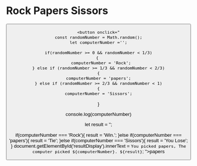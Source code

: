 <!DOCTYPE html>
<html lang="en">
<head>
  <meta charset="UTF-8">
  <meta name="viewport" content="width=device-width, initial-scale=1.0">
  <title>My first game</title>
  <link rel="stylesheet" href="style.css">
  <script src="script.js"></script>
</head>
<body>
  <div class="container">
    <p id="resultDisplay" class="result-box"></p>
    <h1>Rock Papers Sissors</h1>
    <button onclick="
    const randomNumber = Math.random();
    let computerNumber ='';

    if(randomNumber >= 0 && randomNumber < 1/3)
    { 
      computerNumber = 'Rock';
    } else if (randomNumber >= 1/3 && randomNumber < 2/3)
    {
    computerNumber = 'papers';
    } else if (randomNumber >= 2/3 && randomNumber < 1)
    {
    computerNumber = 'Sissors';
  }

  console.log(computerNumber)

  let result = '';
  
  if(computerNumber === 'Rock'){
    result = 'Tie.';
  }else if(computerNumber === 'papers'){
    result = 'Lose';
  }else if(computerNumber === 'Sissors'){
    result = 'Win';
  }
  document.getElementById('resultDisplay').innerText = `You picked Rock, The computer picked ${computerNumber}. ${result}`;

    ">Rock</button>

    <button onclick="
    const randomNumber = Math.random();
    let computerNumber ='';

    if(randomNumber >= 0 && randomNumber < 1/3)
    { 
      computerNumber = 'Rock';
    } else if (randomNumber >= 1/3 && randomNumber < 2/3)
    {
    computerNumber = 'papers';
    } else if (randomNumber >= 2/3 && randomNumber < 1)
    {
    computerNumber = 'Sissors';
  }

  console.log(computerNumber)

  let result = '';
  
  if(computerNumber === 'Rock'){
    result = 'Lose';
  }else if(computerNumber === 'papers'){
    result = 'Win';
  }else if(computerNumber === 'Sissors'){
    result = 'Tie';
  }
  document.getElementById('resultDisplay').innerText = `You picked Sissors, The computer picked ${computerNumber}. ${result}`;
    ">Sissors</button>

    <button onclick="
    const randomNumber = Math.random();
    let computerNumber ='';

    if(randomNumber >= 0 && randomNumber < 1/3)
    { 
      computerNumber = 'Rock';
    } else if (randomNumber >= 1/3 && randomNumber < 2/3)
    {
    computerNumber = 'papers';
    } else if (randomNumber >= 2/3 && randomNumber < 1)
    {
    computerNumber = 'Sissors';
  }

  console.log(computerNumber)

  let result = '';
  
  if(computerNumber === 'Rock'){
    result = 'Win.';
  }else if(computerNumber === 'papers'){
    result = 'Tie';
  }else if(computerNumber === 'Sissors'){
    result = 'You Lose';
  }
 document.getElementById('resultDisplay').innerText = `You picked papers, The computer picked ${computerNumber}. ${result}`;
    ">papers</button>
  </div> 
  
</body>
</html>

